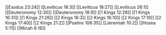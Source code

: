 [[Exodus 23:24]]
[[Leviticus 18:3]]
[[Leviticus 18:27]]
[[Leviticus 26:1]]
[[Deuteronomy 12:30]]
[[Deuteronomy 18:9]]
[[1 Kings 12:28]]
[[1 Kings 16:31]]
[[1 Kings 21:26]]
[[2 Kings 16:3]]
[[2 Kings 16:10]]
[[2 Kings 17:19]]
[[2 Kings 17:40]]
[[2 Kings 21:2]]
[[Psalms 106:35]]
[[Jeremiah 10:2]]
[[Hosea 5:11]]
[[Micah 6:16]]
